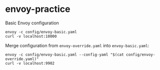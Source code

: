 # envoy-practice

Basic Envoy configuration
``` 
envoy -c config/envoy-basic.yaml
curl -v localhost:10000
```

Merge configuration from `envoy-override.yaml` into `envoy-basic.yaml`:
```
envoy -c config/envoy-basic.yaml --config-yaml "$(cat config/envoy-override.yaml)"
curl -v localhost:9902
```